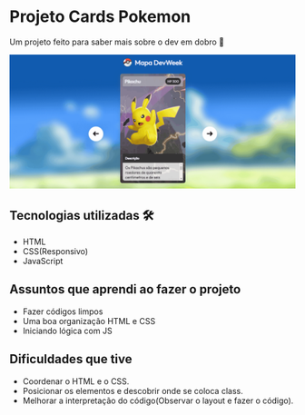 # Projeto Cards Pokemon

Um projeto feito para saber mais sobre o dev em dobro 🎯

<img src="./github/tela.gif" alt="Gif do projeto Pokemon Cards">

## Tecnologias utilizadas 🛠

- HTML
- CSS(Responsivo)
- JavaScript

## Assuntos que aprendi ao fazer o projeto 

- Fazer códigos limpos
- Uma boa organização HTML e CSS
- Iniciando lógica com JS

## Dificuldades que tive

- Coordenar o HTML e o CSS. 
- Posicionar os elementos e descobrir onde se coloca class. 
- Melhorar a interpretação do código(Observar o layout e fazer o código).